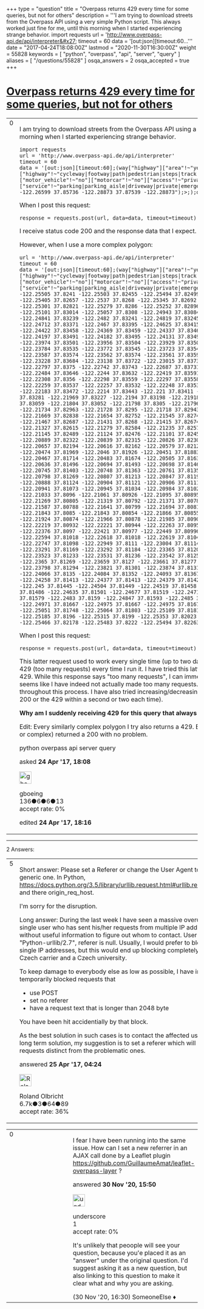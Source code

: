 +++
type = "question"
title = "Overpass returns 429 every time for some queries, but not for others"
description = '''I am trying to download streets from the Overpass API using a very simple Python script. This always worked just fine for me, until this morning when I started experiencing strange behavior. import requests url = &#x27;http://www.overpass-api.de/api/interpreter&#x27; timeout = 60 data = &#x27;[out:json][timeout:60...'''
date = "2017-04-24T18:08:00Z"
lastmod = "2020-11-30T16:30:00Z"
weight = 55828
keywords = [ "python", "overpass", "api", "server", "query" ]
aliases = [ "/questions/55828" ]
osqa_answers = 2
osqa_accepted = true
+++

<div class="headNormal">

# [Overpass returns 429 every time for some queries, but not for others](/questions/55828/overpass-returns-429-every-time-for-some-queries-but-not-for-others)

</div>

<div id="main-body">

<div id="askform">

<table id="question-table" style="width:100%;">
<colgroup>
<col style="width: 50%" />
<col style="width: 50%" />
</colgroup>
<tbody>
<tr>
<td style="width: 30px; vertical-align: top"><div class="vote-buttons">
<span id="post-55828-upvote" class="ajax-command post-vote up" rel="nofollow" title="I like this post (click again to cancel)"> </span>
<div id="post-55828-score" class="post-score" title="current number of votes">
0
</div>
<span id="post-55828-downvote" class="ajax-command post-vote down" rel="nofollow" title="I dont like this post (click again to cancel)"> </span> <span id="favorite-mark" class="ajax-command favorite-mark" rel="nofollow" title="mark/unmark this question as favorite (click again to cancel)"> </span>
<div id="favorite-count" class="favorite-count">
&#10;</div>
</div></td>
<td><div id="item-right">
<div class="question-body">
<p>I am trying to download streets from the Overpass API using a very simple Python script. This always worked just fine for me, until this morning when I started experiencing strange behavior.</p>
<pre><code>import requests
url = &#39;http://www.overpass-api.de/api/interpreter&#39;
timeout = 60
data = &#39;[out:json][timeout:60];(way[&quot;highway&quot;][&quot;area&quot;!~&quot;yes&quot;][&quot;highway&quot;!~&quot;cycleway|footway|path|pedestrian|steps|track|proposed|construction|bridleway|abandoned|platform|raceway|service&quot;][&quot;motor_vehicle&quot;!~&quot;no&quot;][&quot;motorcar&quot;!~&quot;no&quot;][&quot;access&quot;!~&quot;private&quot;][&quot;service&quot;!~&quot;parking|parking_aisle|driveway|private|emergency_access&quot;](poly:&quot;37.87539 -122.28873 37.87539 -122.26599 37.85736 -122.26599 37.85736 -122.28873 37.87539 -122.28873&quot;);&gt;;);out;&#39;</code></pre>
<p>When I post this request:</p>
<pre><code>response = requests.post(url, data=data, timeout=timeout)</code></pre>
<p>I receive status code 200 and the response data that I expect.</p>
<p>However, when I use a more complex polygon:</p>
<pre><code>url = &#39;http://www.overpass-api.de/api/interpreter&#39;
timeout = 60
data = &#39;[out:json][timeout:60];(way[&quot;highway&quot;][&quot;area&quot;!~&quot;yes&quot;][&quot;highway&quot;!~&quot;cycleway|footway|path|pedestrian|steps|track|proposed|construction|bridleway|abandoned|platform|raceway|service&quot;][&quot;motor_vehicle&quot;!~&quot;no&quot;][&quot;motorcar&quot;!~&quot;no&quot;][&quot;access&quot;!~&quot;private&quot;][&quot;service&quot;!~&quot;parking|parking_aisle|driveway|private|emergency_access&quot;](poly:&quot;37.82311 -122.25501 37.8232 -122.25503 37.82365 -122.25505 37.8241 -122.25503 37.82455 -122.25494 37.82499 -122.2548 37.82542 -122.2546 37.82582 -122.25435 37.82621 -122.25405 37.82657 -122.2537 37.8268 -122.25345 37.82692 -122.25333 37.82718 -122.25324 37.82738 -122.25318 37.8278 -122.25301 37.82821 -122.25279 37.8286 -122.25252 37.82896 -122.25221 37.8293 -122.25185 37.82961 -122.25145 37.82989 -122.25101 37.83014 -122.25057 37.8308 -122.24943 37.83084 -122.24941 37.8312 -122.24913 37.83129 -122.24905 37.83212 -122.24841 37.83239 -122.2482 37.83241 -122.24819 37.83245 -122.24816 37.8328 -122.24785 37.83313 -122.2475 37.83344 -122.24712 37.83371 -122.2467 37.83395 -122.24625 37.83415 -122.24577 37.83432 -122.24527 37.83445 -122.24475 37.83454 -122.24422 37.83458 -122.24369 37.83459 -122.24337 37.83468 -122.24304 37.83473 -122.24283 37.83476 -122.24268 37.83489 -122.24197 37.83491 -122.24182 37.83495 -122.24131 37.83496 -122.24115 37.83497 -122.24086 37.83498 -122.23985 37.83499 -122.23974 37.83501 -122.23956 37.83504 -122.23929 37.83506 -122.23923 37.83519 -122.23872 37.83528 -122.23821 37.83531 -122.23784 37.83535 -122.23772 37.83545 -122.23723 37.83548 -122.23703 37.83552 -122.2368 37.83555 -122.2366 37.83569 -122.23587 37.83574 -122.23562 37.83574 -122.23561 37.83597 -122.23434 37.83604 -122.23397 37.83645 -122.23263 37.83656 -122.23228 37.83684 -122.23138 37.83722 -122.23015 37.83736 -122.22962 37.83746 -122.22908 37.83752 -122.22853 37.83753 -122.22797 37.8375 -122.22742 37.83743 -122.22687 37.83731 -122.22633 37.83716 -122.22581 37.83696 -122.22531 37.83673 -122.22484 37.83646 -122.2244 37.83632 -122.22419 37.83591 -122.22358 37.8359 -122.22357 37.83586 -122.22351 37.83566 -122.22308 37.8356 -122.22298 37.83559 -122.22297 37.83558 -122.22295 37.83543 -122.22268 37.83543 -122.22268 37.83538 -122.22259 37.83537 -122.22257 37.83532 -122.22248 37.8353 -122.22243 37.83506 -122.22199 37.83505 -122.22198 37.83497 -122.22183 37.83472 -122.2214 37.83443 -122.221 37.83411 -122.22064 37.83377 -122.22032 37.8334 -122.22004 37.83301 -122.2198 37.83281 -122.21969 37.83227 -122.2194 37.83198 -122.21918 37.83161 -122.21891 37.83065 -122.21809 37.83065 -122.21809 37.83059 -122.21804 37.83052 -122.21798 37.8305 -122.21796 37.83041 -122.21789 37.83014 -122.21766 37.82981 -122.2174 37.82973 -122.21734 37.82963 -122.21728 37.8295 -122.21718 37.82943 -122.21713 37.82899 -122.21686 37.8287 -122.21671 37.82866 -122.21669 37.82838 -122.21654 37.82752 -122.21545 37.82743 -122.21535 37.8272 -122.21505 37.82719 -122.21504 37.82703 -122.21467 37.82687 -122.21431 37.8268 -122.21415 37.82674 -122.21404 37.82671 -122.21396 37.82664 -122.21379 37.82642 -122.21327 37.82615 -122.21279 37.82584 -122.21235 37.82575 -122.21223 37.82539 -122.21181 37.82501 -122.21145 37.825 -122.21145 37.82489 -122.21124 37.82476 -122.21101 37.8245 -122.21058 37.82373 -122.2093 37.82353 -122.20897 37.82349 -122.20889 37.82322 -122.20839 37.82315 -122.20826 37.82303 -122.20805 37.82262 -122.20727 37.82248 -122.20701 37.82223 -122.20657 37.82194 -122.20616 37.82162 -122.20579 37.82127 -122.20546 37.8209 -122.20517 37.82052 -122.20493 37.82011 -122.20474 37.81969 -122.2046 37.81926 -122.20451 37.81883 -122.20447 37.8184 -122.20448 37.81797 -122.20455 37.81755 -122.20467 37.81714 -122.20483 37.81674 -122.20505 37.81636 -122.20532 37.816 -122.20562 37.81567 -122.20598 37.81537 -122.20636 37.81496 -122.20694 37.81493 -122.20698 37.81467 -122.20735 37.81448 -122.20738 37.81434 -122.20741 37.81418 -122.20745 37.81403 -122.20748 37.81363 -122.20761 37.8135 -122.20766 37.81292 -122.20793 37.81291 -122.20793 37.81283 -122.20798 37.81269 -122.20807 37.81213 -122.20847 37.81198 -122.2086 37.81197 -122.2086 37.81158 -122.20882 37.81148 -122.20888 37.81124 -122.20904 37.81121 -122.20906 37.81119 -122.20908 37.81116 -122.2091 37.81114 -122.20912 37.81078 -122.20941 37.81073 -122.20945 37.81034 -122.20984 37.81021 -122.20999 37.81003 -122.2102 37.80994 -122.21031 37.80993 -122.21033 37.8096 -122.21061 37.80926 -122.21095 37.80895 -122.21134 37.80868 -122.21176 37.80843 -122.21221 37.80822 -122.21269 37.80805 -122.21319 37.80792 -122.21371 37.80783 -122.21424 37.80778 -122.21478 37.80777 -122.21533 37.8078 -122.21587 37.80788 -122.21641 37.80799 -122.21694 37.80815 -122.21745 37.80824 -122.21772 37.80841 -122.21822 37.8085 -122.21843 37.8085 -122.21843 37.80854 -122.21866 37.80855 -122.21873 37.80856 -122.2188 37.80859 -122.21897 37.80865 -122.21924 37.80874 -122.21966 37.80878 -122.21985 37.80908 -122.22122 37.80919 -122.2217 37.80926 -122.22199 37.80932 -122.22219 37.80932 -122.22221 37.80944 -122.22263 37.80955 -122.22334 37.80957 -122.22347 37.80958 -122.22351 37.80962 -122.22376 37.8097 -122.22421 37.80977 -122.22449 37.80996 -122.22531 37.80996 -122.22533 37.81002 -122.2256 37.81011 -122.22594 37.81018 -122.22618 37.81018 -122.22619 37.8104 -122.22693 37.81041 -122.22698 37.81052 -122.22747 37.81052 -122.22747 37.81098 -122.22949 37.8111 -122.23004 37.81114 -122.23025 37.81119 -122.23046 37.81126 -122.23079 37.81169 -122.23291 37.81169 -122.23292 37.81184 -122.23365 37.81203 -122.23437 37.8121 -122.23458 37.8121 -122.23461 37.81231 -122.23523 37.81233 -122.23531 37.81236 -122.23542 37.81251 -122.23596 37.81257 -122.23616 37.81262 -122.23634 37.81267 -122.2365 37.81269 -122.23659 37.8127 -122.23661 37.81277 -122.23685 37.81287 -122.23741 37.81292 -122.23796 37.81292 -122.23798 37.81294 -122.23821 37.81301 -122.23874 37.81311 -122.23927 37.8132 -122.23961 37.81345 -122.24064 37.81345 -122.24066 37.8135 -122.24084 37.81352 -122.24093 37.81367 -122.24171 37.81372 -122.24197 37.81377 -122.24219 37.81386 -122.24258 37.81413 -122.24377 37.81413 -122.24379 37.81423 -122.24418 37.81428 -122.2444 37.81432 -122.24455 37.81444 -122.245 37.81445 -122.24504 37.81449 -122.24519 37.81458 -122.2455 37.81463 -122.24566 37.81464 -122.24568 37.8148 -122.24618 37.81486 -122.24635 37.81501 -122.24677 37.81519 -122.24717 37.81523 -122.24726 37.81535 -122.24751 37.81541 -122.24763 37.81579 -122.2483 37.8159 -122.24847 37.81593 -122.2485 37.81606 -122.24881 37.81637 -122.24933 37.81641 -122.24939 37.81664 -122.24971 37.81667 -122.24975 37.81667 -122.24975 37.81672 -122.24981 37.81698 -122.25012 37.81711 -122.25027 37.81734 -122.25051 37.81748 -122.25064 37.81803 -122.25109 37.81811 -122.25115 37.81839 -122.25147 37.8184 -122.25148 37.81867 -122.25185 37.8196 -122.25315 37.8199 -122.25353 37.82023 -122.25388 37.82059 -122.25419 37.82097 -122.25445 37.82137 -122.25466 37.82178 -122.25483 37.8222 -122.25494 37.82263 -122.255 37.82306 -122.25501 37.82311 -122.25501&quot;);&gt;;);out;&#39;</code></pre>
<p>When I post this request:</p>
<pre><code>response = requests.post(url, data=data, timeout=timeout)</code></pre>
<p>This latter request used to work every single time (up to two days ago when I last tried it), but as of this morning I receive status code 429 (too many requests) every time I run it. I have tried this latter request from multiple computers and IP addresses, and I always get 429. While this response says "too many requests", I can immediately run the first request again and get status code 200 back. So it seems like I have indeed not actually made too many requests. Moreover, the API <a href="http://www.overpass-api.de/api/status">status page</a> tells me I have 2 slots available at all times throughout this process. I have also tried increasing/decreasing my timeouts but there is no change (in fact, the server responds with the 200 or the 429 within a second or two each time).</p>
<p><strong>Why am I suddenly receiving 429 for this query that always worked in the past?</strong></p>
<p>Edit: Every similarly complex polygon I try also returns a 429. Every simple polygon I try returns a 200. In the past, every polygon (simple or complex) returned a 200 with no problem.</p>
</div>
<div id="question-tags" class="tags-container tags">
<span class="post-tag tag-link-python" rel="tag" title="see questions tagged &#39;python&#39;">python</span> <span class="post-tag tag-link-overpass" rel="tag" title="see questions tagged &#39;overpass&#39;">overpass</span> <span class="post-tag tag-link-api" rel="tag" title="see questions tagged &#39;api&#39;">api</span> <span class="post-tag tag-link-server" rel="tag" title="see questions tagged &#39;server&#39;">server</span> <span class="post-tag tag-link-query" rel="tag" title="see questions tagged &#39;query&#39;">query</span>
</div>
<div id="question-controls" class="post-controls">
&#10;</div>
<div class="post-update-info-container">
<div class="post-update-info post-update-info-user">
<p>asked <strong>24 Apr '17, 18:08</strong></p>
<img src="https://secure.gravatar.com/avatar/8eb28ad933ae655db57b6c6b8563eb67?s=32&amp;d=identicon&amp;r=g" class="gravatar" width="32" height="32" alt="gboeing&#39;s gravatar image" />
<p><span>gboeing</span><br />
<span class="score" title="136 reputation points">136</span><span title="6 badges"><span class="badge1">●</span><span class="badgecount">6</span></span><span title="6 badges"><span class="silver">●</span><span class="badgecount">6</span></span><span title="13 badges"><span class="bronze">●</span><span class="badgecount">13</span></span><br />
<span class="accept_rate" title="Rate of the user&#39;s accepted answers">accept rate:</span> <span title="gboeing has no accepted answers">0%</span></p>
</div>
<div class="post-update-info post-update-info-edited">
<p><span> edited <strong>24 Apr '17, 18:16</strong> </span></p>
</div>
</div>
<div id="comments-container-55828" class="comments-container">
&#10;</div>
<div id="comment-tools-55828" class="comment-tools">
&#10;</div>
<div class="clear">
&#10;</div>
<div id="comment-55828-form-container" class="comment-form-container">
&#10;</div>
<div class="clear">
&#10;</div>
</div></td>
</tr>
</tbody>
</table>

------------------------------------------------------------------------

<div class="tabBar">

<span id="sort-top"></span>

<div class="headQuestions">

2 Answers:

</div>

</div>

<span id="55845"></span>

<div id="answer-container-55845" class="answer accepted-answer">

<table style="width:100%;">
<colgroup>
<col style="width: 50%" />
<col style="width: 50%" />
</colgroup>
<tbody>
<tr>
<td style="width: 30px; vertical-align: top"><div class="vote-buttons">
<span id="post-55845-upvote" class="ajax-command post-vote up" rel="nofollow" title="I like this post (click again to cancel)"> </span>
<div id="post-55845-score" class="post-score" title="current number of votes">
5
</div>
<span id="post-55845-downvote" class="ajax-command post-vote down" rel="nofollow" title="I dont like this post (click again to cancel)"> </span> <span class="accept-answer on" rel="nofollow" title="gboeing has selected this answer as the correct answer"> </span>
</div></td>
<td><div class="item-right">
<div class="answer-body">
<p>Short answer: Please set a Referer or change the User Agent to a less generic one. In Python, <a href="https://docs.python.org/3.5/library/urllib.request.html#urllib.request.Request">https://docs.python.org/3.5/library/urllib.request.html#urllib.request.Request</a> and there origin_req_host.</p>
<p>I'm sorry for the disruption.</p>
<p>Long answer: During the last week I have seen a massive overuse by a single user who has sent his/her requests from multiple IP addresses, but without useful information to figure out whom to contact. User agent is "Python-urllib/2.7", referer is null. Usually, I would prefer to block only single IP addresses, but this would end up blocking completely a large Czech carrier and a Czech university.</p>
<p>To keep damage to everybody else as low as possible, I have instead temporarily blocked requests that</p>
<ul>
<li>use POST</li>
<li>set no referer</li>
<li>have a request text that is longer than 2048 byte</li>
</ul>
<p>You have been hit accidentially by that block.</p>
<p>As the best solution in such cases is to contact the affected user to find a long term solution, my suggestion is to set a referer which will get your requests distinct from the problematic ones.</p>
</div>
<div class="answer-controls post-controls">
&#10;</div>
<div class="post-update-info-container">
<div class="post-update-info post-update-info-user">
<p>answered <strong>25 Apr '17, 04:24</strong></p>
<img src="https://secure.gravatar.com/avatar/fcfdb0825826fd13d2ff0d83d58819c6?s=32&amp;d=identicon&amp;r=g" class="gravatar" width="32" height="32" alt="Roland%20Olbricht&#39;s gravatar image" />
<p><span>Roland Olbricht</span><br />
<span class="score" title="6666 reputation points"><span>6.7k</span></span><span title="3 badges"><span class="badge1">●</span><span class="badgecount">3</span></span><span title="64 badges"><span class="silver">●</span><span class="badgecount">64</span></span><span title="89 badges"><span class="bronze">●</span><span class="badgecount">89</span></span><br />
<span class="accept_rate" title="Rate of the user&#39;s accepted answers">accept rate:</span> <span title="Roland Olbricht has 40 accepted answers">36%</span></p>
</div>
</div>
<div id="comments-container-55845" class="comments-container">
&#10;</div>
<div id="comment-tools-55845" class="comment-tools">
&#10;</div>
<div class="clear">
&#10;</div>
<div id="comment-55845-form-container" class="comment-form-container">
&#10;</div>
<div class="clear">
&#10;</div>
</div></td>
</tr>
</tbody>
</table>

</div>

<span id="77808"></span>

<div id="answer-container-77808" class="answer">

<table style="width:100%;">
<colgroup>
<col style="width: 50%" />
<col style="width: 50%" />
</colgroup>
<tbody>
<tr>
<td style="width: 30px; vertical-align: top"><div class="vote-buttons">
<span id="post-77808-upvote" class="ajax-command post-vote up" rel="nofollow" title="I like this post (click again to cancel)"> </span>
<div id="post-77808-score" class="post-score" title="current number of votes">
0
</div>
<span id="post-77808-downvote" class="ajax-command post-vote down" rel="nofollow" title="I dont like this post (click again to cancel)"> </span>
</div></td>
<td><div class="item-right">
<div class="answer-body">
<p>I fear I have been running into the same issue. How can I set a new referrer in an AJAX call done by a Leaflet plugin <a href="https://github.com/GuillaumeAmat/leaflet-overpass-layer">https://github.com/GuillaumeAmat/leaflet-overpass-layer</a> ?</p>
</div>
<div class="answer-controls post-controls">
&#10;</div>
<div class="post-update-info-container">
<div class="post-update-info post-update-info-user">
<p>answered <strong>30 Nov '20, 15:50</strong></p>
<img src="https://secure.gravatar.com/avatar/0782a57eca3816b0e7ee356a337fa2bd?s=32&amp;d=identicon&amp;r=g" class="gravatar" width="32" height="32" alt="underscore&#39;s gravatar image" />
<p><span>underscore</span><br />
<span class="score" title="1 reputation points">1</span><br />
<span class="accept_rate" title="Rate of the user&#39;s accepted answers">accept rate:</span> <span title="underscore has no accepted answers">0%</span></p>
</div>
</div>
<div id="comments-container-77808" class="comments-container">
<span id="77809"></span>
<div id="comment-77809" class="comment">
<div id="post-77809-score" class="comment-score">
&#10;</div>
<div class="comment-text">
<p>It's unlikely that peoople will see your question, because you'e placed it as an "answer" under the original question. I'd suggest asking it as a new question, but also linking to this question to make it clear what and why you are asking.</p>
</div>
<div id="comment-77809-info" class="comment-info">
<span class="comment-age">(30 Nov '20, 16:30)</span> <span class="comment-user userinfo">SomeoneElse ♦</span>
</div>
</div>
</div>
<div id="comment-tools-77808" class="comment-tools">
&#10;</div>
<div class="clear">
&#10;</div>
<div id="comment-77808-form-container" class="comment-form-container">
&#10;</div>
<div class="clear">
&#10;</div>
</div></td>
</tr>
</tbody>
</table>

</div>

<div class="paginator-container-left">

</div>

</div>

</div>

